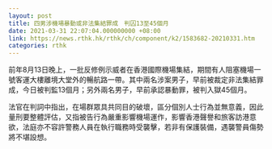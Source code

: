 ```yaml
---
layout: post
title: 四男涉機場暴動或非法集結罪成　判囚13至45個月
date: 2021-03-31 22:07:04.000000000 +08:00
link: https://news.rthk.hk/rthk/ch/component/k2/1583682-20210331.htm
categories: rthk
---
```


前年8月13日晚上，一批反修例示威者在香港國際機場集結，期間有人阻塞機場一號客運大樓離境大堂外的暢航路一帶。其中兩名涉案男子，早前被裁定非法集結罪成，今日被判監13個月；另外兩名男子，早前承認暴動罪，被判入獄45個月。

法官在判詞中指出，在場群眾具共同目的破壞，區分個別人士行為並無意義，因此量刑要整體評估，又指被告行為嚴重影響機場運作，影響香港聲譽和旅客訪港意欲，法庭亦不容許警務人員在執行職務時受襲擊，若非有保護裝備，遇襲警員傷勢將不堪設想。
